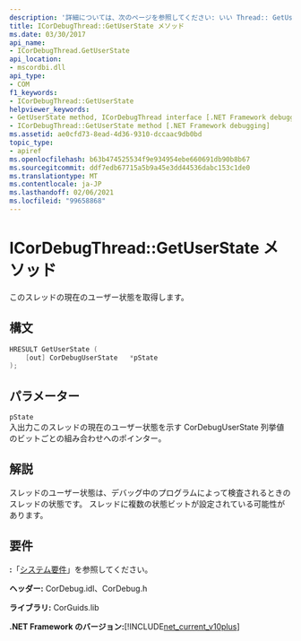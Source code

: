 ```yaml
---
description: '詳細については、次のページを参照してください: いい Thread:: GetUserState メソッド'
title: ICorDebugThread::GetUserState メソッド
ms.date: 03/30/2017
api_name:
- ICorDebugThread.GetUserState
api_location:
- mscordbi.dll
api_type:
- COM
f1_keywords:
- ICorDebugThread::GetUserState
helpviewer_keywords:
- GetUserState method, ICorDebugThread interface [.NET Framework debugging]
- ICorDebugThread::GetUserState method [.NET Framework debugging]
ms.assetid: ae0cfd73-8ead-4d36-9310-dccaac9db0bd
topic_type:
- apiref
ms.openlocfilehash: b63b474525534f9e934954ebe660691db90b8b67
ms.sourcegitcommit: ddf7edb67715a5b9a45e3dd44536dabc153c1de0
ms.translationtype: MT
ms.contentlocale: ja-JP
ms.lasthandoff: 02/06/2021
ms.locfileid: "99658868"
---
```

# <a name="icordebugthreadgetuserstate-method"></a>ICorDebugThread::GetUserState メソッド

このスレッドの現在のユーザー状態を取得します。  
  
## <a name="syntax"></a>構文  
  
```cpp  
HRESULT GetUserState (  
    [out] CorDebugUserState   *pState  
);  
```  
  
## <a name="parameters"></a>パラメーター  

 `pState`  
 入出力このスレッドの現在のユーザー状態を示す CorDebugUserState 列挙値のビットごとの組み合わせへのポインター。  
  
## <a name="remarks"></a>解説  

 スレッドのユーザー状態は、デバッグ中のプログラムによって検査されるときのスレッドの状態です。 スレッドに複数の状態ビットが設定されている可能性があります。  
  
## <a name="requirements"></a>要件  

 **:**「[システム要件](../../get-started/system-requirements.md)」を参照してください。  
  
 **ヘッダー:** CorDebug.idl、CorDebug.h  
  
 **ライブラリ:** CorGuids.lib  
  
 **.NET Framework のバージョン:**[!INCLUDE[net_current_v10plus](../../../../includes/net-current-v10plus-md.md)]
